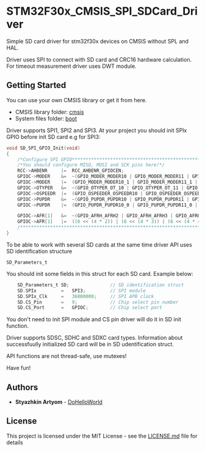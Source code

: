 # STM32F30x_CMSIS_SPI_SDCard_Driver
Simple SD card driver for stm32f30x devices on CMSIS without SPL and HAL.

Driver uses SPI to connect with SD card and CRC16 hardware calculation.
For timeout measurement driver uses DWT module.

## Getting Started

You can use your own CMSIS library or get it from here.
* CMSIS library folder: [cmsis](cmsis) 
* System files folder: [boot](boot)

Driver supports SPI1, SPI2 and SPI3. At your project you should init SPIx GPIO before init SD card e.g for SPI3:

``` c
void SD_SPI_GPIO_Init(void)
{
    /*Configure SPI GPIO************************************************************************/
    /*You should configure MISO, MOSI and SCK pins here!*/
    RCC->AHBENR     |=  RCC_AHBENR_GPIOCEN;
    GPIOC->MODER    &=  ~(GPIO_MODER_MODER10 | GPIO_MODER_MODER11 | GPIO_MODER_MODER12);
    GPIOC->MODER    |=  (GPIO_MODER_MODER10_1 | GPIO_MODER_MODER11_1 | GPIO_MODER_MODER12_1);
    GPIOC->OTYPER   &=  ~(GPIO_OTYPER_OT_10 | GPIO_OTYPER_OT_11 | GPIO_OTYPER_OT_12);
    GPIOC->OSPEEDR  |=  (GPIO_OSPEEDER_OSPEEDR10 | GPIO_OSPEEDER_OSPEEDR11 | GPIO_OSPEEDER_OSPEEDR12);
    GPIOC->PUPDR    &=  ~(GPIO_PUPDR_PUPDR10 | GPIO_PUPDR_PUPDR11 | GPIO_PUPDR_PUPDR12);
    GPIOC->PUPDR    |=  (GPIO_PUPDR_PUPDR10_0 | GPIO_PUPDR_PUPDR11_0 | GPIO_PUPDR_PUPDR12_0);

    GPIOC->AFR[1]   &=  ~(GPIO_AFRH_AFRH2 | GPIO_AFRH_AFRH3 | GPIO_AFRH_AFRH4);
    GPIOC->AFR[1]   |=  ((6 << (4 * 2)) | (6 << (4 * 3)) | (6 << (4 * 4)));
    /*********************************************************************************************/
}
```
To be able to work with several SD cards at the same time driver API uses SD identification structure
```
SD_Parameters_t
```
You should init some fields in this struct for each SD card. Example below:

``` c
    SD_Parameters_t SD;               // SD identification struct
    SD.SPIx         =   SPI3;         // SPI module
    SD.SPIx_Clk     =   36000000;     // SPI APB clock
    SD.CS_Pin       =   9;            // Chip select pin number
    SD.CS_Port      =   GPIOC;        // Chip select port
```
You don't need to init SPI module and CS pin driver will do it in SD init function.

Driver supports SDSC, SDHC and SDXC card types. Information about successfuully initialized SD card will be in SD udentification struct.

API functions are not thread-safe, use mutexes!

Have fun!

## Authors

* **Styazhkin Artyom** - [DoHelloWorld](https://github.com/DoHelloWorld)

## License

This project is licensed under the MIT License - see the [LICENSE.md](LICENSE.md) file for details

